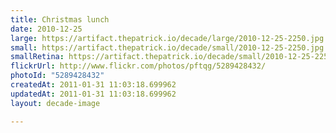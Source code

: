 ```yaml
---
title: Christmas lunch
date: 2010-12-25
large: https://artifact.thepatrick.io/decade/large/2010-12-25-2250.jpg
small: https://artifact.thepatrick.io/decade/small/2010-12-25-2250.jpg
smallRetina: https://artifact.thepatrick.io/decade/small/2010-12-25-2250@2x.jpg
flickrUrl: http://www.flickr.com/photos/pftqg/5289428432/
photoId: "5289428432"
createdAt: 2011-01-31 11:03:18.699962
updatedAt: 2011-01-31 11:03:18.699962
layout: decade-image

---
```


